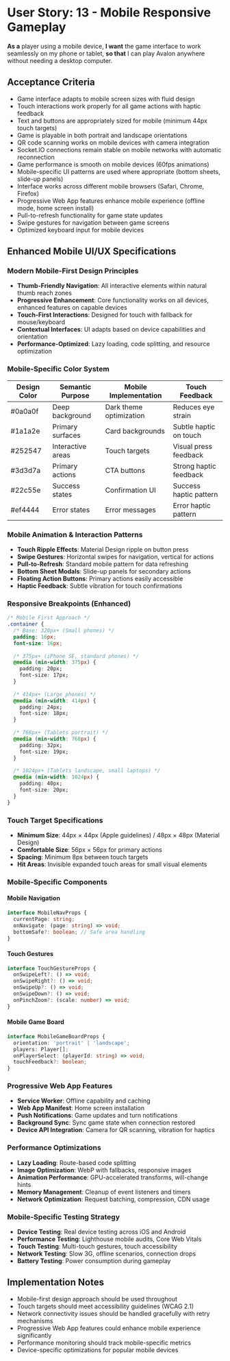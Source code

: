 # User Story: 13 - Mobile Responsive Gameplay

**As a** player using a mobile device,
**I want** the game interface to work seamlessly on my phone or tablet,
**so that** I can play Avalon anywhere without needing a desktop computer.

## Acceptance Criteria

* Game interface adapts to mobile screen sizes with fluid design
* Touch interactions work properly for all game actions with haptic feedback
* Text and buttons are appropriately sized for mobile (minimum 44px touch targets)
* Game is playable in both portrait and landscape orientations
* QR code scanning works on mobile devices with camera integration
* Socket.IO connections remain stable on mobile networks with automatic reconnection
* Game performance is smooth on mobile devices (60fps animations)
* Mobile-specific UI patterns are used where appropriate (bottom sheets, slide-up panels)
* Interface works across different mobile browsers (Safari, Chrome, Firefox)
* Progressive Web App features enhance mobile experience (offline mode, home screen install)
* Pull-to-refresh functionality for game state updates
* Swipe gestures for navigation between game screens
* Optimized keyboard input for mobile devices

## Enhanced Mobile UI/UX Specifications

### Modern Mobile-First Design Principles
- **Thumb-Friendly Navigation**: All interactive elements within natural thumb reach zones
- **Progressive Enhancement**: Core functionality works on all devices, enhanced features on capable devices
- **Touch-First Interactions**: Designed for touch with fallback for mouse/keyboard
- **Contextual Interfaces**: UI adapts based on device capabilities and orientation
- **Performance-Optimized**: Lazy loading, code splitting, and resource optimization

### Mobile-Specific Color System
| Design Color | Semantic Purpose | Mobile Implementation | Touch Feedback |
|--------------|-----------------|----------------------|----------------|
| #0a0a0f | Deep background | Dark theme optimization | Reduces eye strain |
| #1a1a2e | Primary surfaces | Card backgrounds | Subtle haptic on touch |
| #252547 | Interactive areas | Touch targets | Visual press feedback |
| #3d3d7a | Primary actions | CTA buttons | Strong haptic feedback |
| #22c55e | Success states | Confirmation UI | Success haptic pattern |
| #ef4444 | Error states | Error messages | Error haptic pattern |

### Mobile Animation & Interaction Patterns
- **Touch Ripple Effects**: Material Design ripple on button press
- **Swipe Gestures**: Horizontal swipes for navigation, vertical for actions
- **Pull-to-Refresh**: Standard mobile pattern for data refreshing
- **Bottom Sheet Modals**: Slide-up panels for secondary actions
- **Floating Action Buttons**: Primary actions easily accessible
- **Haptic Feedback**: Subtle vibration for touch confirmations

### Responsive Breakpoints (Enhanced)
```css
/* Mobile First Approach */
.container {
  /* Base: 320px+ (Small phones) */
  padding: 16px;
  font-size: 16px;
  
  /* 375px+ (iPhone SE, standard phones) */
  @media (min-width: 375px) {
    padding: 20px;
    font-size: 17px;
  }
  
  /* 414px+ (Large phones) */
  @media (min-width: 414px) {
    padding: 24px;
    font-size: 18px;
  }
  
  /* 768px+ (Tablets portrait) */
  @media (min-width: 768px) {
    padding: 32px;
    font-size: 19px;
  }
  
  /* 1024px+ (Tablets landscape, small laptops) */
  @media (min-width: 1024px) {
    padding: 40px;
    font-size: 20px;
  }
}
```

### Touch Target Specifications
- **Minimum Size**: 44px × 44px (Apple guidelines) / 48px × 48px (Material Design)
- **Comfortable Size**: 56px × 56px for primary actions
- **Spacing**: Minimum 8px between touch targets
- **Hit Areas**: Invisible expanded touch areas for small visual elements

### Mobile-Specific Components

#### Mobile Navigation
```typescript
interface MobileNavProps {
  currentPage: string;
  onNavigate: (page: string) => void;
  bottomSafe?: boolean; // Safe area handling
}
```

#### Touch Gestures
```typescript
interface TouchGestureProps {
  onSwipeLeft?: () => void;
  onSwipeRight?: () => void;
  onSwipeUp?: () => void;
  onSwipeDown?: () => void;
  onPinchZoom?: (scale: number) => void;
}
```

#### Mobile Game Board
```typescript
interface MobileGameBoardProps {
  orientation: 'portrait' | 'landscape';
  players: Player[];
  onPlayerSelect: (playerId: string) => void;
  touchFeedback?: boolean;
}
```

### Progressive Web App Features
- **Service Worker**: Offline capability and caching
- **Web App Manifest**: Home screen installation
- **Push Notifications**: Game updates and turn notifications
- **Background Sync**: Sync game state when connection restored
- **Device API Integration**: Camera for QR scanning, vibration for haptics

### Performance Optimizations
- **Lazy Loading**: Route-based code splitting
- **Image Optimization**: WebP with fallbacks, responsive images
- **Animation Performance**: GPU-accelerated transforms, will-change hints
- **Memory Management**: Cleanup of event listeners and timers
- **Network Optimization**: Request batching, compression, CDN usage

### Mobile-Specific Testing Strategy
- **Device Testing**: Real device testing across iOS and Android
- **Performance Testing**: Lighthouse mobile audits, Core Web Vitals
- **Touch Testing**: Multi-touch gestures, touch accessibility
- **Network Testing**: Slow 3G, offline scenarios, connection drops
- **Battery Testing**: Power consumption during gameplay

## Implementation Notes

* Mobile-first design approach should be used throughout
* Touch targets should meet accessibility guidelines (WCAG 2.1)
* Network connectivity issues should be handled gracefully with retry mechanisms
* Progressive Web App features could enhance mobile experience significantly
* Performance monitoring should track mobile-specific metrics
* Device-specific optimizations for popular mobile devices
